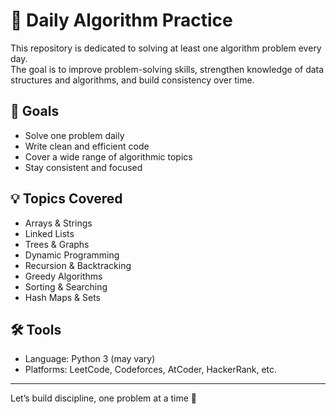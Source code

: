 # 🧠 Daily Algorithm Practice

This repository is dedicated to solving at least one algorithm problem every day.  
The goal is to improve problem-solving skills, strengthen knowledge of data structures and algorithms, and build consistency over time.

## 🚀 Goals

- Solve one problem daily
- Write clean and efficient code
- Cover a wide range of algorithmic topics
- Stay consistent and focused

## 💡 Topics Covered

- Arrays & Strings  
- Linked Lists  
- Trees & Graphs  
- Dynamic Programming  
- Recursion & Backtracking  
- Greedy Algorithms  
- Sorting & Searching  
- Hash Maps & Sets  

## 🛠️ Tools

- Language: Python 3 (may vary)
- Platforms: LeetCode, Codeforces, AtCoder, HackerRank, etc.

---

Let’s build discipline, one problem at a time 💪
